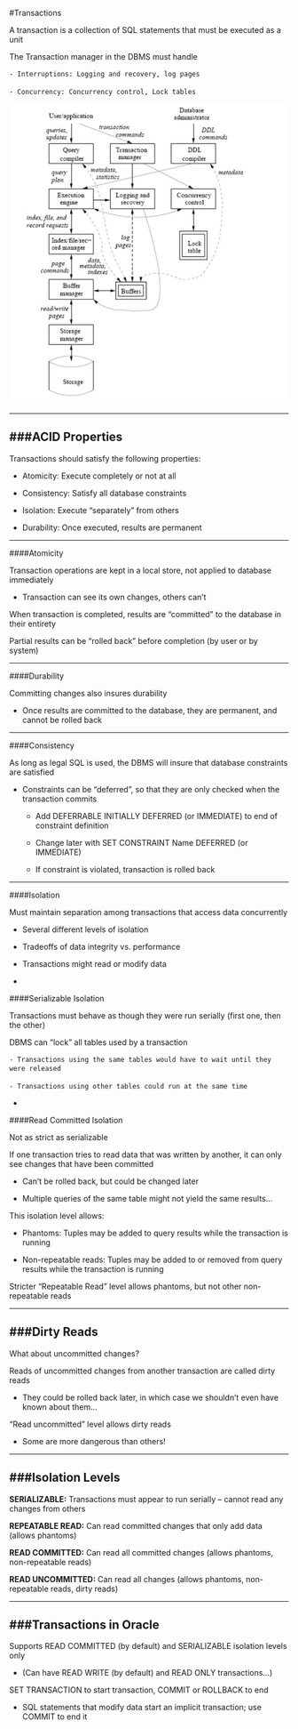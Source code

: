 #Transactions

A transaction is a collection of SQL statements that must be executed as a unit

The Transaction manager in the DBMS must handle

    - Interruptions: Logging and recovery, log pages

    - Concurrency: Concurrency control, Lock tables

![alt tag](https://github.com/Cody-Nicholson96/Web_Development/blob/master/Database_Systems/pics/componentsOfDBMS.jpg)

***

###ACID Properties
-

Transactions should satisfy the following properties:

- Atomicity: Execute completely or not at all

- Consistency: Satisfy all database constraints

- Isolation: Execute “separately” from others

- Durability: Once executed, results are permanent

***

####Atomicity

Transaction operations are kept in a local store, not applied to database immediately

- Transaction can see its own changes, others can’t

When transaction is completed, results are “committed” to the database in their entirety

Partial results can be “rolled back” before completion (by user or by system)

***

####Durability

Committing changes also insures durability

- Once results are committed to the database, they are permanent, and cannot be rolled back

***

####Consistency

As long as legal SQL is used, the DBMS will insure that database constraints are satisfied

- Constraints can be “deferred”, so that they are only checked when the transaction commits

    - Add DEFERRABLE INITIALLY DEFERRED (or   IMMEDIATE) to end of constraint definition

    - Change later with SET CONSTRAINT Name   DEFERRED (or IMMEDIATE)

    - If constraint is violated, transaction is rolled back

***

####Isolation

Must maintain separation among transactions that access data concurrently

- Several different levels of isolation

- Tradeoffs of  data integrity vs. performance

- Transactions might read or modify data

-

####Serializable Isolation

Transactions must behave as though they were run serially (first one, then the other)

DBMS can “lock” all tables used by a transaction

    - Transactions using the same tables would have to wait until they were released

    - Transactions using other tables could run at the same time

-

####Read Committed Isolation

Not as strict as serializable

If one transaction tries to read data that was written by another, it can only see changes that have been committed

- Can’t be rolled back, but could be changed later

- Multiple queries of the same table might not yield the same results...

This isolation level allows:

- Phantoms: Tuples may be added to query results while the transaction is running

- Non-repeatable reads: Tuples may be added to or removed from query results while the transaction is running

Stricter “Repeatable Read” level allows phantoms, but not other non-repeatable reads

***

###Dirty Reads
-

What about uncommitted changes?

Reads of uncommitted changes from another transaction are called dirty reads

- They could be rolled back later, in which case we shouldn’t even have known about them…

“Read uncommitted” level allows dirty reads

- Some are more dangerous than others!

***

###Isolation Levels
-

**SERIALIZABLE:** Transactions must appear to run serially – cannot read any changes from others

**REPEATABLE READ:** Can read committed changes that only add data (allows phantoms)

**READ COMMITTED:** Can read all committed changes (allows phantoms, non-repeatable reads)

**READ UNCOMMITTED:** Can read all changes (allows phantoms, non-repeatable reads, dirty reads)

***

###Transactions in Oracle
-

Supports READ COMMITTED (by default) and SERIALIZABLE isolation levels only

- (Can have READ WRITE (by default) and READ ONLY transactions…)

SET TRANSACTION to start transaction, COMMIT or ROLLBACK to end

- SQL statements that modify data start an implicit transaction; use COMMIT to end it
